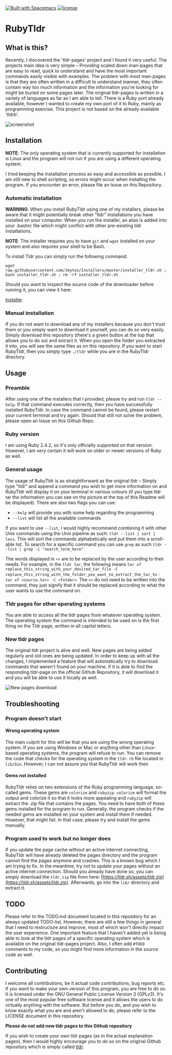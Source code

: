 [![Built with Spacemacs](https://cdn.rawgit.com/syl20bnr/spacemacs/442d025779da2f62fc86c2082703697714db6514/assets/spacemacs-badge.svg)](http://spacemacs.org)
[![license][license-image]][license-url]

[license-url]: https://github.com/Jeytas/RubyTldr/LICENSE.md
[license-image]: https://img.shields.io/github/license/Jeytas/RubyTldr.svg

# RubyTldr


## What is this?
Recently, I discovered the 'tldr-pages' project and I found it very useful. The projects main idea is very simple – Providing scaled down man-pages that are easy to read, quick to understand and have the most important commands easily visible with examples. The problem with most man-pages is that they are often written in a difficult to understand manner, they often contain way too much information and the information you're looking for might be buried on some pages later.
The original tldr-pages is written in a variety of languages as far as I am able to tell. There is a Ruby port already available, however I wanted to create my own port of it to Ruby, mainly as programming exercise. This project is not based on the already available 'tldrb'.

![screenshot](lib/media/screenshot.png)

## Installation
__NOTE__: The only operating system that is currently supported for installation is Linux and the program will not run if you are using a different operating system.

I tried keeping the installation process as easy and accessible as possible. I am still new to shell scripting, so errors might occur when installing the program. If you encounter an error, please file an Issue on this Repository.

### Automatic installation
__WARNING__: When you install RubyTldr using one of my installers, please be aware that it might potentially break other "tldr" installations you have installed on your computer. When you run the installer, an alias is added into your .bashrc file which might conflict with other pre-existing tldr installations.

__NOTE__: The installer requires you to have `git` and `wget` installed on your system and also requires your shell to be Bash.

To install Tldr you can simply run the following command:

`wget raw.githubusercontent.com/Jeytas/Installers/master/installer_tldr.sh ; bash installer_tldr.sh ; rm -rf installer_tldr.sh`

Should you want to inspect the source code of the downloader before running it, you can view it here:

[Installer](https://raw.githubusercontent.com/Jeytas/Installers/master/installer_tldr.sh)

### Manual installation
If you do not want to download any of my installers because you don't trust them or you simply want to download it yourself, you can do so very easily. Simply download this repository (there's a green button at the top that allows you to do so) and extract it. When you open the folder you extracted it into, you will see the same files as on this repository. If you want to start RubyTldr, then you simply type `./tldr` while you are in the RubyTldr directory.

## Usage
### Preamble
After using one of the installers that I provided, please try and run `tldr --help`. If that command executes correctly, then you have successfully installed RubyTldr. In case the command cannot be found, please restart your current terminal and try again. Should that still not solve the problem, please open an Issue on this Github Repo.

### Ruby version
I am using Ruby 2.4.2, so it's only officially supported on that version. However, I am very certain it will work on older or newer versions of Ruby as well.

### General usage
The usage of RubyTldr is as straightforward as the original tldr – Simply type "tldr" and append a command you wish to get more information on and RubyTldr will display it on your terminal in various colours (if you type tldr tar the information you can see on the picture at the top of this Readme will be displayed).
There are also two flags you can use:
* `--help` will provide you with some help regarding the programming
* `--list` will list all the available commands

If you want to use `--list`, I would highly recommend combining it with other Unix commands using the Unix pipeline as such: `tldr --list | sort | less`. This will sort the commands alphabetically and put them into a scroll-able list. To search for a specific command you can use `grep` as such `tldr --list | grep -i "search_term_here"`

The words displayed in `<>` are to be replaced by the user according to their needs. For example, in the `tldr tar`, the following means `tar xf replace_this_string_with_your_desired_tar_file -C replace_this_string_with_the_folder_you_want_to_extract_the_tar_to` : `tar xf <source.tar> -C <folder>`. The `<>` do not need to be written into the command, they just signify that it should be replaced according to what the user wants to use the command on.

### Tldr pages for other operating systems
You are able to access all the tldr pages from whatever operating system. The operating system the command is intended to be used on is the first thing on the Tldr page, written in all capital letters.

### New tldr pages
The original tldr project is alive and well. New pages are being added regularly and old ones are being updated. In order to keep up with all the changes, I implemented a feature that will automatically try to download commands that weren't found on your machine. If it is able to find the responding tldr-page on the official Github Repository, it will download it and you will be able to use it locally as well.

![New pages download](lib/media/newpages.png)

## Troubleshooting
### Program doesn't start
#### Wrong operating system
The main culprit for this will be that you are using the wrong operating system. If you are using Windows or Mac or anything other than Linux-based operating systems, the program will refuse to run. You can remove the code that checks for the operating system in the `tldr.rb` file located in `lib/bin`. However, I can not assure you that RubyTldr will work then

#### Gems not installed
RubyTldr relies on two extensions of the Ruby programming language, so-called gems. These gems are `colorize` and `rubyzip`. `colorize` will format the output and colorize it so that it looks more appealing and `rubyzip` will extract the .zip file that contains the pages. You need to have both of these gems installed for the program to run. Generally, the program checks if the needed gems are installed on your system and install them if needed. However, that might fail. In that case, please try and install the gems manually.

### Program used to work but no longer does
If you update the page cache without an active internet connecting, RubyTldr will have already deleted the pages directory and the program cannot find the pages anymore and crashes. This is a known bug which I am trying to fix. In the meantime, try not to update your pages without an active internet connection. Should you already have done so, you can simply download the `tldr.zip` file from here: [https://tldr.sh/assets/tldr.zip](https://tldr.sh/assets/tldr.zip). Afterwards, go into the `lib/` directory and extract it.

## TODO
Please refer to the TODO.md document located in this repository for an always updated TODO-list. However, there are still a few things in general that I need to restructure and improve, most of which won't directly impact the user experience. One important feature that I haven't added yet is being able to look at the tldr pages of a specific operating system which is available on the original tldr-pages project. Also, I often add `#TODO` comments to my code, so you might find more information in the source code as well.

## Contributing
I welcome all contributions, be it actual code contributions, bug reports etc. If you want to make your own version of this program, you are free to do so. It is licensed under the GNU General Public License Version 3 (GPLv3). It's one of the most popular free software license and it allows the users to do virtually anything with the software. But before you do, and you wish to know exactly what you are and aren't allowed to do, please refer to the LICENSE document in this repository.

__Please do not add new tldr pages to this Github repository__

If you wish to create your own tldr pages (as in the actual explanation pages), then I would highly encourage you to do so on the original Github repository which is simply called [tldr](https://github.com/tldr-pages/tldr).
